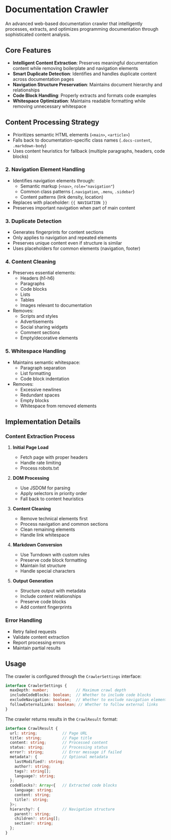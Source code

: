 # Documentation Crawler

An advanced web-based documentation crawler that intelligently processes, extracts, and optimizes programming documentation through sophisticated content analysis.

## Core Features

- **Intelligent Content Extraction**: Preserves meaningful documentation content while removing boilerplate and navigation elements
- **Smart Duplicate Detection**: Identifies and handles duplicate content across documentation pages
- **Navigation Structure Preservation**: Maintains document hierarchy and relationships
- **Code Block Handling**: Properly extracts and formats code examples
- **Whitespace Optimization**: Maintains readable formatting while removing unnecessary whitespace

## Content Processing Strategy

- Prioritizes semantic HTML elements (`<main>`, `<article>`)
- Falls back to documentation-specific class names (`.docs-content`, `.markdown-body`)
- Uses content heuristics for fallback (multiple paragraphs, headers, code blocks)

### 2. Navigation Element Handling

- Identifies navigation elements through:
  - Semantic markup (`<nav>`, `role="navigation"`)
  - Common class patterns (`.navigation`, `.menu`, `.sidebar`)
  - Content patterns (link density, location)
- Replaces with placeholder: `{{ NAVIGATION }}`
- Preserves important navigation when part of main content

### 3. Duplicate Detection

- Generates fingerprints for content sections
- Only applies to navigation and repeated elements
- Preserves unique content even if structure is similar
- Uses placeholders for common elements (navigation, footer)

### 4. Content Cleaning

- Preserves essential elements:
  - Headers (h1-h6)
  - Paragraphs
  - Code blocks
  - Lists
  - Tables
  - Images relevant to documentation
- Removes:
  - Scripts and styles
  - Advertisements
  - Social sharing widgets
  - Comment sections
  - Empty/decorative elements

### 5. Whitespace Handling

- Maintains semantic whitespace:
  - Paragraph separation
  - List formatting
  - Code block indentation
- Removes:
  - Excessive newlines
  - Redundant spaces
  - Empty blocks
  - Whitespace from removed elements

## Implementation Details

### Content Extraction Process

1. **Initial Page Load**
   - Fetch page with proper headers
   - Handle rate limiting
   - Process robots.txt

2. **DOM Processing**
   - Use JSDOM for parsing
   - Apply selectors in priority order
   - Fall back to content heuristics

3. **Content Cleaning**
   - Remove technical elements first
   - Process navigation and common sections
   - Clean remaining elements
   - Handle link whitespace

4. **Markdown Conversion**
   - Use Turndown with custom rules
   - Preserve code block formatting
   - Maintain list structure
   - Handle special characters

5. **Output Generation**
   - Structure output with metadata
   - Include content relationships
   - Preserve code blocks
   - Add content fingerprints

### Error Handling

- Retry failed requests
- Validate content extraction
- Report processing errors
- Maintain partial results

## Usage

The crawler is configured through the `CrawlerSettings` interface:

```typescript
interface CrawlerSettings {
  maxDepth: number;            // Maximum crawl depth
  includeCodeBlocks: boolean;  // Whether to include code blocks
  excludeNavigation: boolean;  // Whether to exclude navigation elements
  followExternalLinks: boolean; // Whether to follow external links
}
```

The crawler returns results in the `CrawlResult` format:

```typescript
interface CrawlResult {
  url: string;           // Page URL
  title: string;         // Page title
  content: string;       // Processed content
  status: string;        // Processing status
  error?: string;        // Error message if failed
  metadata?: {           // Optional metadata
    lastModified?: string;
    author?: string;
    tags?: string[];
    language?: string;
  };
  codeBlocks?: Array<{   // Extracted code blocks
    language: string;
    content: string;
    title?: string;
  }>;
  hierarchy?: {          // Navigation structure
    parent?: string;
    children?: string[];
    section?: string;
  };
}
```
